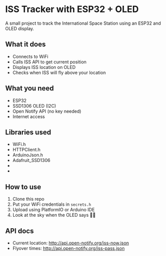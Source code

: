 #  ISS Tracker with ESP32 + OLED

A small project to track the International Space Station using an ESP32 and OLED display.

##  What it does
- Connects to WiFi
- Calls ISS API to get current position
- Displays ISS location on OLED
- Checks when ISS will fly above your location

##  What you need
- ESP32
- SSD1306 OLED (I2C)
- Open Notify API (no key needed)
- Internet access

##  Libraries used
- WiFi.h
- HTTPClient.h
- ArduinoJson.h
- Adafruit_SSD1306
- 
- 

##  How to use
1. Clone this repo
2. Put your WiFi credentials in `secrets.h`
3. Upload using PlatformIO or Arduino IDE
4. Look at the sky when the OLED says 🧑‍🚀

##  API docs
- Current location: http://api.open-notify.org/iss-now.json
- Flyover times: http://api.open-notify.org/iss-pass.json



